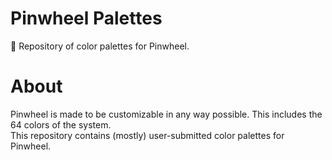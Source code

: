 # Pinwheel Palettes
🎀 Repository of color palettes for Pinwheel.

# About
Pinwheel is made to be customizable in any way possible. This includes the 64 colors of the system.  
This repository contains (mostly) user-submitted color palettes for Pinwheel.
